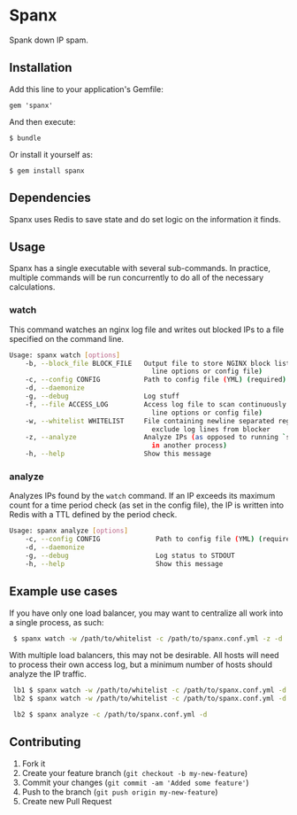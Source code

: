 # Spanx

Spank down IP spam.

## Installation

Add this line to your application's Gemfile:

    gem 'spanx'

And then execute:

    $ bundle

Or install it yourself as:

    $ gem install spanx

## Dependencies

Spanx uses Redis to save state and do set logic on the information it finds.

## Usage

Spanx has a single executable with several sub-commands. In practice, multiple commands will
be run concurrently to do all of the necessary calculations.

### watch

This command watches an nginx log file and writes out blocked IPs to a file specified on the command line.

```bash
Usage: spanx watch [options]
    -b, --block_file BLOCK_FILE   Output file to store NGINX block list (required in command
                                    line options or config file)
    -c, --config CONFIG           Path to config file (YML) (required)
    -d, --daemonize
    -g, --debug                   Log stuff
    -f, --file ACCESS_LOG         Access log file to scan continuously (required in command
                                    line options or config file)
    -w, --whitelist WHITELIST     File containing newline separated regular expressions to
                                    exclude log lines from blocker
    -z, --analyze                 Analyze IPs (as opposed to running `spanx analyze`
                                    in another process)
    -h, --help                    Show this message
```

### analyze

Analyzes IPs found by the `watch` command. If an IP exceeds its maximum count for a time
period check (as set in the config file), the IP is written into Redis with a TTL defined by the
period check.

```bash
Usage: spanx analyze [options]
    -c, --config CONFIG              Path to config file (YML) (required)
    -d, --daemonize
    -g, --debug                      Log status to STDOUT
    -h, --help                       Show this message
```

## Example use cases

If you have only one load balancer, you may want to centralize all work into a single process, as such:

```bash
 $ spanx watch -w /path/to/whitelist -c /path/to/spanx.conf.yml -z -d
```

With multiple load balancers, this may not be desirable. All hosts will need to process their own access
log, but a minimum number of hosts should analyze the IP traffic.

```bash
 lb1 $ spanx watch -w /path/to/whitelist -c /path/to/spanx.conf.yml -d
 lb2 $ spanx watch -w /path/to/whitelist -c /path/to/spanx.conf.yml -d

 lb2 $ spanx analyze -c /path/to/spanx.conf.yml -d
```

## Contributing

1. Fork it
2. Create your feature branch (`git checkout -b my-new-feature`)
3. Commit your changes (`git commit -am 'Added some feature'`)
4. Push to the branch (`git push origin my-new-feature`)
5. Create new Pull Request
